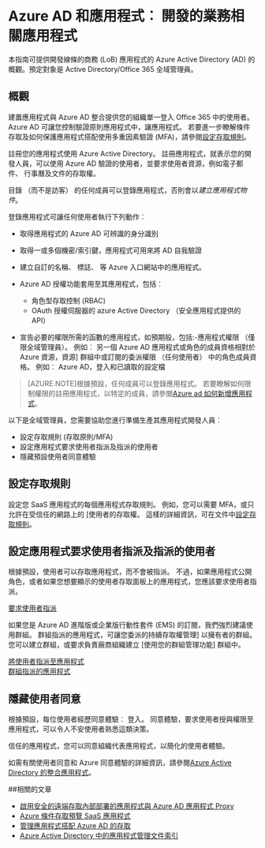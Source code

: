 <properties
    pageTitle="Azure AD 和應用程式︰ 引導開發人員 |Microsoft Azure"
    description="為 IT 專業人員撰寫，這篇文章提供方針與 Active Directory 整合 Azure 應用程式。"
    services="active-directory"
    documentationCenter=""
    authors="kgremban"
    manager="femila"
    editor=""/>

<tags
    ms.service="active-directory"
    ms.workload="identity"
    ms.tgt_pltfrm="na"
    ms.devlang="na"
    ms.topic="article"
    ms.date="08/03/2016"
    ms.author="kgremban"/>

# <a name="azure-ad-and-applications-develop-line-of-business-apps"></a>Azure AD 和應用程式︰ 開發的業務相關應用程式

本指南可提供開發線條的商務 (LoB) 應用程式的 Azure Active Directory (AD) 的概觀。預定對象是 Active Directory/Office 365 全域管理員。

## <a name="overview"></a>概觀

建置應用程式與 Azure AD 整合提供您的組織單一登入 Office 365 中的使用者。 Azure AD 可讓您控制驗證原則應用程式中，讓應用程式。 若要進一步瞭解條件存取及如何保護應用程式搭配使用多重因素驗證 (MFA)，請參閱[設定存取規則](active-directory-conditional-access-azuread-connected-apps.md)。

註冊您的應用程式使用 Azure Active Directory。 註冊應用程式，就表示您的開發人員，可以使用 Azure AD 驗證的使用者，並要求使用者資源，例如電子郵件、 行事曆及文件的存取權。

目錄 （而不是訪客） 的任何成員可以登錄應用程式，否則會以*建立應用程式物件*。

登錄應用程式可讓任何使用者執行下列動作︰

- 取得應用程式的 Azure AD 可辨識的身分識別
- 取得一或多個機密/索引鍵，應用程式可用來將 AD 自我驗證
- 建立自訂的名稱、 標誌、 等 Azure 入口網站中的應用程式。
- Azure AD 授權功能套用至其應用程式，包括︰
  - 角色型存取控制 (RBAC)
  - OAuth 授權伺服器的 azure Active Directory （安全應用程式提供的 API）

- 宣告必要的權限所需的函數的應用程式，如預期般，包括:-應用程式權限 （僅限全域管理員）。 例如︰ 另一個 Azure AD 應用程式或角色的成員資格相對於 Azure 資源，資源] 群組中或訂閱的委派權限 （任何使用者） 中的角色成員資格。 例如︰ Azure AD，登入和已讀取的設定檔


> [AZURE.NOTE]根據預設，任何成員可以登錄應用程式。 若要瞭解如何限制權限的註冊應用程式，以特定的成員，請參閱[Azure ad 如何新增應用程式](active-directory-how-applications-are-added.md#who-has-permission-to-add-applications-to-my-azure-ad-instance)。

以下是全域管理員，您需要協助您進行準備生產其應用程式開發人員︰

- 設定存取規則 (存取原則/MFA)
- 設定應用程式要求使用者指派及指派的使用者
- 隱藏預設使用者同意體驗

## <a name="configure-access-rules"></a>設定存取規則

設定您 SaaS 應用程式的每個應用程式存取規則。 例如，您可以需要 MFA，或只允許在受信任的網路上的 [使用者的存取權。 這樣的詳細資訊，可在文件中[設定存取規則](active-directory-conditional-access-azuread-connected-apps.md)。

## <a name="configure-the-app-to-require-user-assignment-and-assign-users"></a>設定應用程式要求使用者指派及指派的使用者

根據預設，使用者可以存取應用程式，而不會被指派。 不過，如果應用程式公開角色，或者如果您想要顯示的使用者存取面板上的應用程式，您應該要求使用者指派。

[要求使用者指派](active-directory-applications-guiding-developers-requiring-user-assignment.md)

如果您是 Azure AD 進階版或企業版行動性套件 (EMS) 的訂閱，我們強烈建議使用群組。 群組指派的應用程式，可讓您委派的持續存取權管理] 以擁有者的群組。 您可以建立群組，或要求負責廠商組織建立 [使用您的群組管理功能] 群組中。

[將使用者指派至應用程式](active-directory-applications-guiding-developers-assigning-users.md)  
[群組指派的應用程式](active-directory-applications-guiding-developers-assigning-groups.md)

## <a name="suppress-user-consent"></a>隱藏使用者同意

根據預設，每位使用者經歷同意體驗︰ 登入。 同意體驗，要求使用者授與權限至應用程式，可以令人不安使用者熟悉這類決策。

信任的應用程式，您可以同意組織代表應用程式，以簡化的使用者體驗。

如需有關使用者同意和 Azure 同意體驗的詳細資訊，請參閱[Azure Active Directory 的整合應用程式](active-directory-integrating-applications.md)。

##<a name="related-articles"></a>相關的文章

- [啟用安全的遠端存取內部部署的應用程式與 Azure AD 應用程式 Proxy](active-directory-application-proxy-get-started.md)
- [Azure 條件存取預覽 SaaS 應用程式](active-directory-conditional-access-azuread-connected-apps.md)
- [管理應用程式搭配 Azure AD 的存取](active-directory-managing-access-to-apps.md)
- [Azure Active Directory 中的應用程式管理文件索引](active-directory-apps-index.md)
